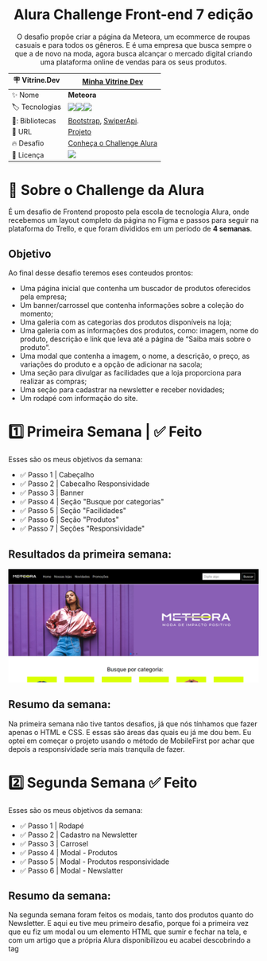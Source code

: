 <div align="center">
  
# Alura Challenge Front-end 7 edição

 O desafio propõe criar a página da Meteora, um ecommerce de roupas casuais e para todos os gêneros. E é uma empresa
que busca sempre o que a de novo na moda, agora busca alcançar o mercado digital criando uma plataforma online de 
vendas para os seus produtos.

| :placard: Vitrine.Dev |  [Minha Vitrine Dev](https://cursos.alura.com.br/vitrinedev/marioapereirar)   |
| -------------  | --- |
| :sparkles: Nome        | **Meteora**
| :label: Tecnologias |   <img src="https://img.shields.io/badge/HTML5-E34F26?style=for-the-badge&logo=html5&logoColor=white"><img src="https://img.shields.io/badge/CSS3-1572B6?style=for-the-badge&logo=css3&logoColor=white"><img src="https://img.shields.io/badge/JavaScript-F7DF1E?style=for-the-badge&logo=javascript&logoColor=black">
| 🎇: Bibliotecas | [Bootstrap](https://getbootstrap.com/), [SwiperApi](https://swiperjs.com/).
| :rocket: URL         | [Projeto](https://meteora-rosy.vercel.app/)
| :fire: Desafio     | [Conheça o Challenge Alura](https://www.alura.com.br/challenges/front-end-6?host=https://cursos.alura.com.br)
| :page_with_curl: Licença         | [<img src="https://img.shields.io/badge/LICENSE-MIT-green"/>](https://choosealicense.com/licenses/mit/) 
  
</div>

# 💪 Sobre o Challenge da Alura

É um desafio de Frontend proposto pela escola de tecnologia Alura, onde recebemos um layout completo da página no
Figma e passos para seguir na plataforma do Trello, e que foram divididos em um período de **4 semanas**.

## Objetivo

Ao final desse desafio teremos eses conteudos prontos:

- Uma página inicial que contenha um buscador de produtos oferecidos pela empresa;
- Um banner/carrossel que contenha informações sobre a coleção do momento;
- Uma galeria com as categorias dos produtos disponíveis na loja;
- Uma galeria com as informações dos produtos, como: imagem, nome do produto, descrição e link que leva até a página de “Saiba mais sobre o produto”.
- Uma modal que contenha a imagem, o nome, a descrição, o preço, as variações do produto e a opção de adicionar na sacola;
- Uma seção para divulgar as facilidades que a loja proporciona para realizar as compras;
- Uma seção para cadastrar na newsletter e receber novidades;
- Um rodapé com informação do site.


# :one: Primeira Semana | **:white_check_mark: Feito**

Esses são os meus objetivos da semana: 

- :white_check_mark: Passo 1 | Cabeçalho 
- :white_check_mark: Passo 2 | Cabecalho Responsividade
- :white_check_mark: Passo 3 | Banner 
- :white_check_mark: Passo 4 | Seção "Busque por categorias"
- :white_check_mark: Passo 5 | Seção "Facilidades"
- :white_check_mark: Passo 6 | Seção "Produtos"
- :white_check_mark: Passo 7 | Seções "Responsividade"

## Resultados da primeira semana:

![Resultados da primeira semana](assets/print.png)
## Resumo da semana:

Na primeira semana não tive tantos desafios, já que nós tínhamos que fazer apenas o  HTML e CSS. E essas são áreas
das quais eu já me dou bem. Eu optei em começar o projeto usando o método de MobileFirst por achar que depois a 
responsividade seria mais tranquila de fazer.

# :two: Segunda Semana **:white_check_mark: Feito**

Esses são os meus objetivos da semana: 

- :white_check_mark: Passo 1 | Rodapé
- :white_check_mark: Passo 2 | Cadastro na Newsletter
- :white_check_mark: Passo 3 | Carrosel
- :white_check_mark: Passo 4 | Modal - Produtos
- :white_check_mark: Passo 5 | Modal - Produtos responsividade
- :white_check_mark: Passo 6 | Modal - Newslatter

## Resumo da semana: 

Na segunda semana foram feitos os modais, tanto dos produtos quanto do Newsletter. E aqui eu tive meu primeiro 
desafio, porque foi a primeira vez que eu fiz um modal ou um elemento HTML que sumir e fechar na tela, e com um artigo 
que a própria Alura disponibilizou eu acabei descobrindo a tag <dialog>, que é usada exatamente para esse tipo de 
situação. E no final acabei conseguindo fazer todos os passos dentro do prazo da semana.

# :three: e :four: Terceira e quarta semana  **:white_check_mark: Feito**

Esses são os meus objetivos da semana: 

- :white_check_mark: Passo 1 | Galeria de Produtos - Listagem via API
- :white_check_mark: Passo 2 | Galeria de Produtos - Filtrar por categoria
- :white_check_mark: Passo 3 | Galeria de Produtos - Filtrar por barra de pesquisa
- :white_check_mark: Passo 4 | Modal de Produtos - Abrir / Fechar
- :white_check_mark: Passo 5 | Modal de Newsletter - Abrir / Fechar
- :white_check_mark: Passo 6 | Cadastro Newsletter - Validação


##  Resumo da semana:

Na terceira e quarta semanas foram feitas a parte lógica da página. Nos primeiros 3 passos das semanas, eu me sai bem, 
porque eram conteúdos dos quais eu tinha acabado de estudar e tava colocando em prática como simular e tratar uma API 
e fazer funções assincronas para manipular o DOM. No entanto, nos próximos passos eu tive um sério problema, 
principalmente na hora de fazer a função de abrir e fechar os modais, passei um bom tempo tentando de várias formas, 
até pedi ajuda a amigos da área. E por fim lendo alguns artigos sobre, eu optei por usar a biblioteca do Bootstrap que 
já tem uma variedade de modais já prontos para usar e implementar no projeto. E assim consegui concluir o desafio

# 🤯 Minha experiência

Esse foi o primeiro desafio de Frontend da Alura em que eu participei, e tive uma experiência incrível sobre muitas
coisas. 

Com esse desafio eu pude colocar em prática os conhecimentos que consegui nos cursos da Alura, e pude ver uma melhoria 
nas minhas habilidades, mesmo sabendo que ainda não cheguei onde quero, sinto que estou melhor.

E graças ao desafio eu comecei a interagir mais com as pessoas da área, até na comunidade do próprio desafio. O que 
antes era um verdadeiro desafio para mim, acabou que consegui conversar bem com as pessoas e até ajudar algumas.

Estou satisfeito com a minha primeira participação em um desafio de desenvolvimento, terminei ele consolidando alguns 
conhecimentos e aprendendo coisas novas, consegui interagir com algumas pessoas e superei esse desafio. Pretendo 
participar dos próximos com toda certeza, sei que ainda não estou no meu melhor e posso melhorar bem mais esse código 
que fiz e pretendo fazer isso.

## ⭐ Representação do projeto em diversas telas

<div align="center">
![Demonstração](<video src="assets/2023-07-17%2018-46-36.mp4" controls title="Title"></video>)
</div>

# 🙋‍♂️ Autor

[![NPM](https://img.shields.io/npm/l/react)](https://github.com/DanielBarret0/codeChella/blob/main/LICENSE.md)

Mário Anthony Pereira Rocha

Acesse minha redes [aqui](https://social-links-v2.bohr.io/)
